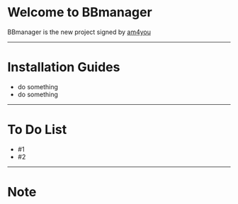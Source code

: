 # Welcome to BBmanager # 

BBmanager is the new project signed by [am4you](http://www.am4you.net)

-----------------

# Installation Guides #

+ do something
+ do something

* * *

# To Do List #

+ #1
+ #2

* * *

# Note #